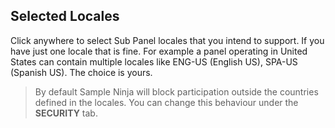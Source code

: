 ## Selected Locales
Click anywhere to select Sub Panel locales that you intend to support. If you have just one locale that is fine. For example a panel operating in United States can contain multiple locales like ENG-US (English US), SPA-US (Spanish US). The choice is yours.

> By default Sample Ninja will block participation outside the countries defined in the locales. You can change this behaviour under the **SECURITY** tab.

